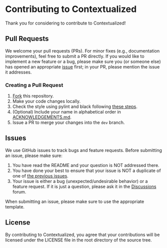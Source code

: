 # Contributing to Contextualized
Thank you for considering to contribute to Contextualized!


## Pull Requests
We welcome your pull requests (PRs).
For minor fixes (e.g., documentation improvements), feel free to submit a PR directly.
If you would like to implement a new feature or a bug, please make sure you (or someone else) has opened an appropriate [issue](https://github.com/cnellington/contextualized/issues) first; in your PR, please mention the issue it addresses.

### Creating a Pull Request
1. [Fork](https://github.com/cnellington/Contextualized/fork) this repository.
2. Make your code changes locally.
3. Check the style using pylint and black following [these steps](https://github.com/cnellington/Contextualized/pull/111#issue-1323230194).
4. (Optional) Include your name in alphabetical order in [ACKNOWLEDGEMENTS.md](https://github.com/cnellington/Contextualized/blob/main/ACKNOWLEDGEMENTS.md).
5. Issue a PR to merge your changes into the `dev` branch.


## Issues
We use GitHub issues to track bugs and feature requests.
Before submitting an issue, please make sure:

1. You have read the README and your question is NOT addressed there.
2. You have done your best to ensure that your issue is NOT a duplicate of one of [the previous issues](https://github.com/cnellington/contextualized/issues).
3. Your issue is either a bug (unexpected/undesirable behavior) or a feature request.
If it is just a question, please ask it in the [Discussions](https://github.com/cnellington/contextualized/discussions) forum.

When submitting an issue, please make sure to use the appropriate template.


## License
By contributing to Contextualized, you agree that your contributions will be licensed
under the LICENSE file in the root directory of the source tree.
